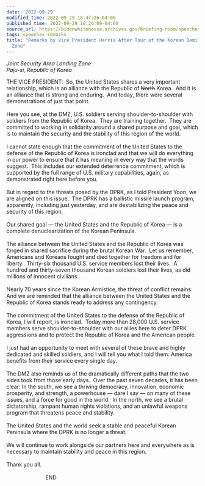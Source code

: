 ```yaml
---
date: '2022-09-29'
modified_time: 2022-09-29 18:47:26-04:00
published_time: 2022-09-29 10:26:09-04:00
source_url: https://bidenwhitehouse.archives.gov/briefing-room/speeches-remarks/2022/09/29/remarks-by-vice-president-harris-after-tour-of-the-korean-demilitarized-zone/
tags: speeches-remarks
title: "Remarks by Vice President Harris After Tour of the Korean Demilitarized\_\
  Zone"
---
```

 
*Joint Security Area Landing Zone  
*Paju-si, Republic of Korea**

THE VICE PRESIDENT:  So, the United States shares a very important
relationship, which is an alliance with the Republic of <s>North</s>
Korea.  And it is an alliance that is strong and enduring.  And today,
there were several demonstrations of just that point.   
   
Here you see, at the DMZ, U.S. soldiers serving shoulder-to-shoulder
with soldiers from the Republic of Korea.  They are training together. 
They are committed to working in solidarity around a shared purpose and
goal, which is to maintain the security and the stability of this region
of the world.  
   
I cannot state enough that the commitment of the United States to the
defense of the Republic of Korea is ironclad and that we will do
everything in our power to ensure that it has meaning in every way that
the words suggest.  This includes our extended deterrence commitment,
which is supported by the full range of U.S. military capabilities,
again, as demonstrated right here before you.  
   
But in regard to the threats posed by the DPRK, as I told President
Yoon, we are aligned on this issue.  The DPRK has a ballistic missile
launch program, apparently, including just yesterday, and are
destabilizing the peace and security of this region.  
   
Our shared goal — the United States and the Republic of Korea — is a
complete denuclearization of the Korean Peninsula.   
   
The alliance between the United States and the Republic of Korea was
forged in shared sacrifice during the brutal Korean War.  Let us
remember, Americans and Koreans fought and died together for freedom and
for liberty.  Thirty-six thousand U.S. service members lost their
lives.  A hundred and thirty-seven thousand Korean soldiers lost their
lives, as did millions of innocent civilians.   
   
Nearly 70 years since the Korean Armistice, the threat of conflict
remains.  And we are reminded that the alliance between the United
States and the Republic of Korea stands ready to address any
contingency.   
   
The commitment of the United States to the defense of the Republic of
Korea, I will report, is ironclad.  Today more than 28,000 U.S. service
members serve shoulder-to-shoulder with our allies here to deter DPRK
aggressions and to protect the Republic of Korea and the American
people.  
   
I just had an opportunity to meet with several of these brave and highly
dedicated and skilled soldiers, and I will tell you what I told them:
America benefits from their service every single day.   
   
The DMZ also reminds us of the dramatically different paths that the two
sides took from those early days.  Over the past seven decades, it has
been clear: In the south, we see a thriving democracy, innovation,
economic prosperity, and strength, a powerhouse — dare I say — on many
of these issues, and a force for good in the world.  In the north, we
see a brutal dictatorship, rampant human rights violations, and an
unlawful weapons program that threatens peace and stability.  
   
The United States and the world seek a stable and peaceful Korean
Peninsula where the DPRK is no longer a threat.   
   
We will continue to work alongside our partners here and everywhere as
is necessary to maintain stability and peace in this region.   
   
Thank you all.  
   
                          END  
  

